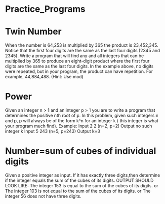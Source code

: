 # Practice_Programs
# Twin Number
When the number is 64,253 is multiplied by 365 the product is 23,452,345. Notice that the first four digits are the same as the last four digits (2345 and 2345). Write a program that will find any and all integers that can be multiplied by 365 to produce an eight-digit product where the first four digits are the same as the last four digits.
In the example above, no digits were repeated, but in your program, the product can have repetition. For example, 44,884,488. (Hint: Use mod)

# Power
 Given an integer n > 1 and an integer p > 1 you are to write a program that determines the positive nth root of p. In this problem, given such integers n and p, p will always be of the form k^n for an integer k ( this integer is what your program much find).
Example:
Input 2 2 (n=2, p=2) 
Output no such integer k 
Input 5 243 (n=5, p=243)
Output k=3

# Number=sum of cubes of individual digits
Given a positive integer as input. If it has exactly three digits,then determine if the integer equals the sum of the cubes of its digits.
OUTPUT SHOULD LOOK LIKE:
The integer 153 is equal to the sum of the cubes of its digits.
or
The integer 103 is not equal to the sum of the cubes of its digits.
or
The integer 56 does not have three digits.
